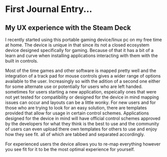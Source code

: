 # First Journal Entry...
## My UX experience with the Steam Deck

I recently started using this portable gaming device/linux pc on my free time at home. The device is unique in that since its not a closed ecosystem device designed specifically for gaming. Because of that it has a bit of a learn and curve when installing applications interacting with them with the built in controls.

Most of the time games and other software is mapped pretty well and the integration of a track pad for mouse controls gives a wider range of options available to the user. Increasingly so with the adition of a second one either for some alternate use or potentially for users who are left handed.
sometimes for users starting a new application, espeically ones that were not yet tested for compatibility or designed for the device in mind mapping issues can occur and layouts can be a little wonky.
For new users and for those who are trying to look for an easy solution, there are templates provided that allow for usage in certain control schemes. Applications designed for the device in mind will have official control schemes approved by the developers for what they think is the best to use and the community of users can even upload there own templates for others to use and enjoy how they see fit. all of which are tabbed and separated accordingly.

For experienced users the device allows you to re-map everything however you see fit for it to be the most optimal experience for yourself.
